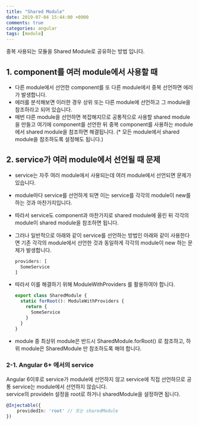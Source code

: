 ```yaml
---
title: "Shared Module"
date: 2019-07-04 15:44:00 +0900
comments: true
categories: angular
tags: [module]
---
```


중복 사용되는 모듈을 Shared Module로 공유하는 방법 입니다.<br>




## 1. component를 여러 module에서 사용할 때

  - 다른 module에서 선언한 component를 또 다른 module에서 중복 선언하면 에러가 발생합니다.
  - 에러를 분석해보면 이러한 경우 상위 또는 다른 module에 선언하고 그 module을 참조하라고 되어 있습니다.
  - 매번 다른 module을 선언하면 복잡해지므로 공통적으로 사용할 shared module을 만들고 여기에 component를 선언한 뒤 중복 component를 사용하는 module에서 shared module을 참조하면 해결됩니다.
  (* 모든 module에서 shared module을 참조하도록 설정해도 됩니다.)


## 2. service가 여러 module에서 선언될 때 문제

  - service는 자주 여러 module에서 사용되는데 여러 module에서 선언되면 문제가 있습니다.
  - module마다 service를 선언하게 되면 이는 service를 각각의 module이 new를 하는 것과 마찬가지입니다.
  - 따라서 service도 component과 마찬가지로 shared module에 올린 뒤 각각의 module이 shared module을 참조하면 됩니다.
  - 그러나 일반적으로 아래와 같이 service를 선언하는 방법인 아래와 같이 사용한다면 기존 각각의 module에서 선언한 것과 동일하게 각각의 module이 new 하는 문제가 발생합니다.
    ```js
    providers: [
      SomeService
    ]
    ```

  - 따라서 이를 해결하기 위해 ModuleWithProviders 를 활용하여야 합니다.
    ``` js
    export class SharedModule {
      static forRoot(): ModuleWithProviders {
        return {
          SomeService
        }
      }
    }
    ```

  - module 중 최상위 module은 반드시 SharedModule.forRoot() 로 참조하고, 하위 module은 SharedModule 만 참조하도록 해야 합니다.
    

### 2-1. Angular 6+ 에서의 service

Angular 6이후로 service가 module에 선언하지 않고 service에 직접 선언하므로 공통 service는 module에서 선언하지 않습니다.<br>
service의 provideIn 설정을 root로 하거나 sharedModule을 설정하면 됩니다.<br>

```ts
@Injectable({
	providedIn: 'root' // 또는 sharedModule
})
```

